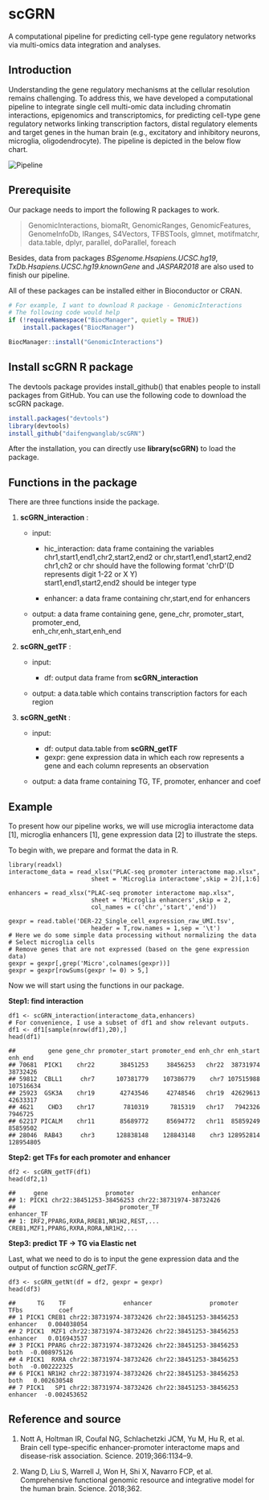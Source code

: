# scGRN

A computational pipeline for predicting cell-type gene regulatory networks via multi-omics data integration and analyses. 

## Introduction
Understanding the gene regulatory mechanisms at the cellular resolution remains challenging. To address this, we have developed a computational pipeline to integrate single cell multi-omic data including chromatin interactions, epigenomics and transcriptomics, for predicting cell-type gene regulatory networks linking transcription factors, distal regulatory elements and target genes in the human brain (e.g., excitatory and inhibitory neurons, microglia, oligodendrocyte). The pipeline is depicted in the below flow chart.

![Pipeline](https://github.com/daifengwanglab/scGRN/blob/master/pipeline.png)


## Prerequisite
Our package needs to import the following R packages to work.

> GenomicInteractions, biomaRt, GenomicRanges, GenomicFeatures, GenomeInfoDb, IRanges, S4Vectors,
TFBSTools, glmnet, motifmatchr, data.table, dplyr, parallel, doParallel, foreach

Besides, data from packages *BSgenome.Hsapiens.UCSC.hg19*, *TxDb.Hsapiens.UCSC.hg19.knownGene* and *JASPAR2018* are also used to finish our pipeline.

All of these packages can be installed either in Bioconductor or CRAN.

```R
# For example, I want to download R package - GenomicInteractions
# The following code would help
if (!requireNamespace("BiocManager", quietly = TRUE))
    install.packages("BiocManager")

BiocManager::install("GenomicInteractions")
```

## Install scGRN R package
The devtools package provides install_github() that enables people to install packages from GitHub. You can use the following code to download the scGRN package.

```R
install.packages("devtools")
library(devtools)
install_github("daifengwanglab/scGRN")
```

After the installation, you can directly use **library(scGRN)** to load the package.

## Functions in the package

There are three functions inside the package.

1. **scGRN_interaction** :
    * input:
        * hic_interaction: data frame containing the variables chr1,start1,end1,chr2,start2,end2
          or chr,start1,end1,start2,end2 
          chr1,ch2 or chr should have the following format 'chrD'(D represents digit 1-22 or X Y)                          
          start1,end1,start2,end2 should be integer type
          
        * enhancer: a data frame containing chr,start,end for enhancers
        
    * output: a data frame containing gene, gene_chr, promoter_start, promoter_end,               
      enh_chr,enh_start,enh_end
 
2. **scGRN_getTF** :
    * input: 
        * df: output data frame from **scGRN_interaction**
    
    * output: a data.table which contains transcription factors for each region

3. **scGRN_getNt** :
    * input: 
        * df: output data.table from **scGRN_getTF**
        * gexpr: gene expression data in which each row represents a gene and each column represents an observation
        
    * output:  a data frame containing TG, TF, promoter, enhancer and coef
    
## Example

To present how our pipeline works, we will use microglia interactome data [1], microglia enhancers [1], gene expression data [2] to illustrate the steps.

To begin with, we prepare and format the data in R.

```{r}
library(readxl)
interactome_data = read_xlsx("PLAC-seq promoter interactome map.xlsx",
                       sheet = 'Microglia interactome',skip = 2)[,1:6]

enhancers = read_xlsx("PLAC-seq promoter interactome map.xlsx",
                       sheet = 'Microglia enhancers',skip = 2,
                       col_names = c('chr','start','end'))
    
gexpr = read.table('DER-22_Single_cell_expression_raw_UMI.tsv',
                       header = T,row.names = 1,sep = '\t')
# Here we do some simple data processing without normalizing the data
# Select microglia cells 
# Remove genes that are not expressed (based on the gene expression data)
gexpr = gexpr[,grep('Micro',colnames(gexpr))]
gexpr = gexpr[rowSums(gexpr != 0) > 5,]
```

Now we will start using the functions in our package.

**Step1: find interaction**

```{r}
df1 <- scGRN_interaction(interactome_data,enhancers)
# For convenience, I use a subset of df1 and show relevant outputs.
df1 <- df1[sample(nrow(df1),20),]
head(df1)
```

    ##         gene gene_chr promoter_start promoter_end enh_chr enh_start   enh_end
    ## 70681  PICK1    chr22       38451253     38456253   chr22  38731974  38732426
    ## 59812  CBLL1     chr7      107381779    107386779    chr7 107515988 107516634
    ## 25923  GSK3A    chr19       42743546     42748546   chr19  42629613  42633317
    ## 4621    CHD3    chr17        7810319      7815319   chr17   7942326   7946725
    ## 62217 PICALM    chr11       85689772     85694772   chr11  85859249  85859502
    ## 28046  RAB43     chr3      128838148    128843148    chr3 128952814 128954805



**Step2: get TFs for each promoter and enhancer**

```{r}
df2 <- scGRN_getTF(df1)
head(df2,1)
```
   
    ##     gene                promoter                enhancer
    ## 1: PICK1 chr22:38451253-38456253 chr22:38731974-38732426
    ##                             promoter_TF                          enhancer_TF
    ## 1: IRF2,PPARG,RXRA,RREB1,NR1H2,REST,... CREB1,MZF1,PPARG,RXRA,RORA,NR1H2,...
 
**Step3: predict TF -> TG via Elastic net**

Last, what we need to do is to input the gene expression data and the output of function *scGRN_getTF*.

```{r}
df3 <- scGRN_getNt(df = df2, gexpr = gexpr)
head(df3)
```
    ##      TG    TF                enhancer                promoter     TFbs          coef
    ## 1 PICK1 CREB1 chr22:38731974-38732426 chr22:38451253-38456253 enhancer   0.004038054
    ## 2 PICK1  MZF1 chr22:38731974-38732426 chr22:38451253-38456253 enhancer   0.016943537
    ## 3 PICK1 PPARG chr22:38731974-38732426 chr22:38451253-38456253     both  -0.008975126
    ## 4 PICK1  RXRA chr22:38731974-38732426 chr22:38451253-38456253     both  -0.002222325
    ## 6 PICK1 NR1H2 chr22:38731974-38732426 chr22:38451253-38456253     both   0.002630548
    ## 7 PICK1   SP1 chr22:38731974-38732426 chr22:38451253-38456253 enhancer  -0.002453652


## Reference and source
1. Nott A, Holtman IR, Coufal NG, Schlachetzki JCM, Yu M, Hu R, et al. Brain cell type-specific enhancer-promoter interactome maps and disease-risk association. Science. 2019;366:1134–9. 

2. Wang D, Liu S, Warrell J, Won H, Shi X, Navarro FCP, et al. Comprehensive functional genomic resource and integrative model for the human brain. Science. 2018;362. 

